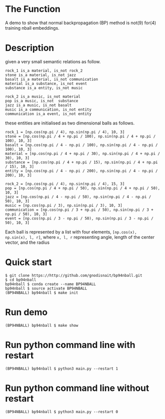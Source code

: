 # The Function

A demo to show that normal backpropagation (BP) method is not(9) for(4) training nball embeddings.

# Description

given a very small semantic relations as follow.
```
rock_1 is_a material, is_not rock_2
stone is_a material, is_not jazz
basalt is_a material, is_not communication
material is_a substance, is_not event
substance is_a entity, is_not music

rock_2 is_a music, is_not material
pop is_a music, is_not  substance
jazz is_a music, is_not basalt
music is_a communication, is_not entity
communication is_a event, is_not entity
```

these entities are initialised as two dimensional balls as follows.
```
rock_1 = [np.cos(np.pi / 4), np.sin(np.pi / 4), 10, 3]
stone = [np.cos(np.pi / 4 + np.pi / 100), np.sin(np.pi / 4 + np.pi / 100), 10, 3]
basalt = [np.cos(np.pi / 4 - np.pi / 100), np.sin(np.pi / 4 - np.pi / 100), 10, 3]
material = [np.cos(np.pi / 4 + np.pi / 30), np.sin(np.pi / 4 + np.pi / 30), 10, 3]
substance = [np.cos(np.pi / 4 + np.pi / 15), np.sin(np.pi / 4 + np.pi / 15), 10, 3]
entity = [np.cos(np.pi / 4 - np.pi / 200), np.sin(np.pi / 4 - np.pi / 200), 10, 3]

rock_2 = [np.cos(np.pi / 4), np.sin(np.pi / 4), 15, 3]
pop = [np.cos(np.pi / 4 + np.pi / 50), np.sin(np.pi / 4 + np.pi / 50), 10, 3]
jazz = [np.cos(np.pi / 4 - np.pi / 50), np.sin(np.pi / 4 - np.pi / 50), 10, 3]
music = [np.cos(np.pi / 3), np.sin(np.pi / 3), 10, 3]
communication = [np.cos(np.pi / 3 + np.pi / 50), np.sin(np.pi / 3 + np.pi / 50), 10, 3]
event = [np.cos(np.pi / 3 - np.pi / 50), np.sin(np.pi / 3 - np.pi / 50), 10, 3]
```
Each ball is represented by a list with four elements, ```[np.cos(x), np.sin(x), l, r]```,
where ```x, l, r``` representing angle, length of the center vector, and the radius


# Quick start
```
$ git clone https://http://github.com/gnodisnait/bp94nball.git
$ cd bp94nball
bp94nball $ conda create --name BP94NBALL
bp94nball $ source activate BP94NBALL
(BP94NBALL) bp94nball $ make init
```

# Run demo
```
(BP94NBALL) bp94nball $ make show
```

# Run python command line with  restart
```
(BP94NBALL) bp94nball $ python3 main.py --restart 1
```

# Run python command line without  restart
```
(BP94NBALL) bp94nball $ python3 main.py --restart 0
```

